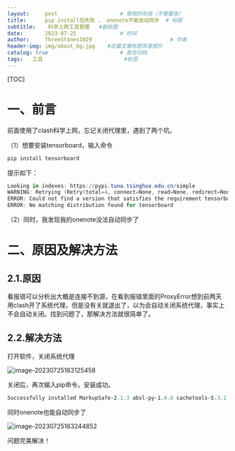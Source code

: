 ```yaml
---
layout:     post   				    # 使用的布局（不需要改）
title:      pip install包失败 ， onenote不能自动同步	# 标题 
subtitle:    科学上网工具管理	#副标题
date:       2023-07-25 				# 时间
author:     ThreeStones1029 						# 作者
header-img: img/about_bg.jpg 	#这篇文章标题背景图片
catalog: true 						# 是否归档
tags:	工具							#标签
---
```


[TOC]

# 一、前言

前面使用了clash科学上网，忘记关闭代理里，遇到了两个坑。

（1）想要安装tensorboard，输入命令

```powershell
pip install tensorboard
```

提示如下：

```powershell
Looking in indexes: https://pypi.tuna.tsinghua.edu.cn/simple
WARNING: Retrying (Retry(total=4, connect=None, read=None, redirect=None, status=None)) after connection broken by 'ProxyError('Cannot connect to proxy.', NewConnectionError('<pip._vendor.urllib3.connection.HTTPSConnection object at 0x0000021C6792C7F0>: Failed to establish a new connection: [WinError 10061] 由于目标计算机积极拒绝，无法连接。'))': /simple/tensorboard/
ERROR: Could not find a version that satisfies the requirement tensorboard (from versions: none)
ERROR: No matching distribution found for tensorboard
```

（2）同时，我发现我的onenote没法自动同步了

# 二、原因及解决方法

## 2.1.原因

看报错可以分析出大概是连接不到源，在看到报错里面的ProxyError想到前两天用clash开了系统代理，但是没有关就退出了，以为会自动关闭系统代理，事实上不会自动关闭。找到问题了，那解决方法就很简单了。

## 2.2.解决方法

打开软件，关闭系统代理

![image-20230725163125458](https://cdn.jsdelivr.net/gh/ThreeStones1029/blogimages/img/image-20230725163125458.png)

关闭后，再次输入pip命令，安装成功。

~~~powershell
Successfully installed MarkupSafe-2.1.3 absl-py-1.4.0 cachetools-5.3.1 certifi-2023.7.22 charset-normalizer-3.2.0 google-auth-2.22.0 google-auth-oauthlib-1.0.0 grpcio-1.56.2 idna-3.4 importlib-metadata-6.8.0 markdown-3.4.3 oauthlib-3.2.2 protobuf-4.23.4 pyasn1-0.5.0 pyasn1-modules-0.3.0 requests-2.31.0 requests-oauthlib-1.3.1 rsa-4.9 tensorboard-2.13.0 tensorboard-data-server-0.7.1 urllib3-1.26.16 werkzeug-2.3.6
~~~



同时onenote也能自动同步了

![image-20230725163244852](https://cdn.jsdelivr.net/gh/ThreeStones1029/blogimages/img/image-20230725163244852.png)

问题完美解决！

